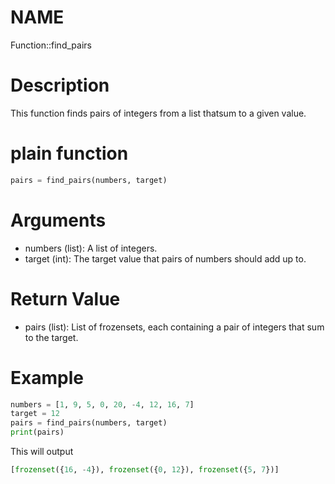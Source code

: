 # NAME

Function::find_pairs

# Description

 This function finds pairs of integers from a list thatsum to a given value.


# plain function
```python
pairs = find_pairs(numbers, target)
```
# Arguments
- numbers (list): A list of integers.
- target (int): The target value that pairs of numbers should add up to.

# Return Value
 - pairs (list): List of frozensets, each containing a pair of integers that sum to the target.


# Example
```python
numbers = [1, 9, 5, 0, 20, -4, 12, 16, 7]
target = 12
pairs = find_pairs(numbers, target)
print(pairs)
```
This will output
```python
[frozenset({16, -4}), frozenset({0, 12}), frozenset({5, 7})]
```